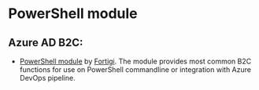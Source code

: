 # PowerShell module

## Azure AD B2C:

* [PowerShell module](https://github.com/Fortigi/azureadb2c-powershell) by [Fortigi](https://www.fortigi.nl). 
The module provides most common B2C functions for use on PowerShell commandline or integration with Azure DevOps pipeline.

